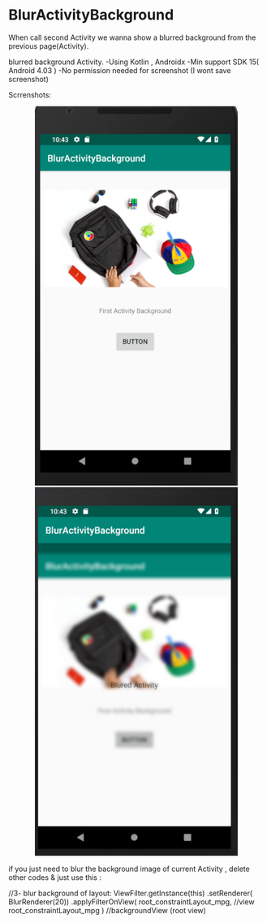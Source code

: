 # BlurActivityBackground
When call second Activity we wanna show a blurred background from the previous page(Activity).

blurred background Activity. 
-Using Kotlin , Androidx 
-Min support SDK 15( Android 4.03 )
-No permission needed for screenshot (I wont save screenshot)

Scrrenshots:
<div align="center">
    <img src="app/src/main/res/drawable/firstactivity.png" width="400px"</img> 
        <img src="app/src/main/res/drawable/secondactivityblurred.png" width="400px"</img> 
</div>

if you just need to blur the background image of current Activity , delete  other codes &  just  use this :

//3- blur background of layout:
      ViewFilter.getInstance(this)
            .setRenderer(  BlurRenderer(20)) 
            .applyFilterOnView(  root_constraintLayout_mpg, //view
                root_constraintLayout_mpg    ) //backgroundView (root view)
